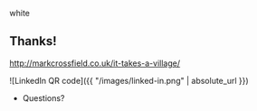 <background>white</background>

## Thanks!
<!-- .element: style="color: black;" -->

http://markcrossfield.co.uk/it-takes-a-village/
<!-- .element: style="color: black;" -->

![LinkedIn QR code]({{ "/images/linked-in.png" | absolute_url }})

+ Questions?
<!-- .element: style="color: black;" -->